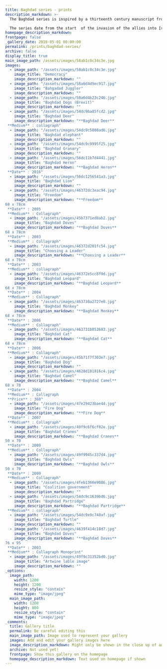 ```yaml
---
title: Baghdad series - prints
description_markdown: >-
  The Baghdad series is inspired by a thirteenth century manuscript from Baghdad now in the Topkapi Museum in Istanbul illustrating the 'Kalila wa Dimna' fables which depicts mans vices through the stories of animals and in particular twin dogs.

  The series date from the start  of the invasion of the allies into Iraq and has retained the decorative quality of the origional manuscripts.
homepage_description_markdown: 
frontpage: false
_gallery_date: 2016-05-01 00:00:00
permalink: /prints/baghdad-series/
archive: false
display_title: true
main_image_path: /assets/images/58ab1c0c34c3e.jpg
images:
  - image_path: "/assets/images/58ab1c0c34c3e.jpg"
    image_title: "Democracy"
    image_description_markdown: ""
  - image_path: "/assets/images/58a6d4d9ec917.jpg"
    image_title: "Bahgadad Juggler"
    image_description_markdown: ""
  - image_path: "/assets/images/58a6d4b23c246.jpg"
    image_title: "Baghdad Dogs (Brexit)"
    image_description_markdown: ""
  - image_path: "/assets/images/54dc9ba85fcd2.jpg"
    image_title: "Baghdad Deer"
    image_description_markdown: "**Baghdad Deer**  
 **Medium** : collagraph"
  - image_path: "/assets/images/54dc9c5808ad6.jpg"
    image_title: "Baghdad elephant"
    image_description_markdown: ""
  - image_path: "/assets/images/54dc9c9995f25.jpg"
    image_title: "Baghdad Granary"
    image_description_markdown: ""
  - image_path: "/assets/images/56dc11b7d4441.jpg"
    image_title: "Baghdad Heron"
    image_description_markdown: "**Baghdad Heron**  
 **Date** : 2016"
  - image_path: "/assets/images/56dc1256541a3.jpg"
    image_title: "Baghdad Lion"
    image_description_markdown: ""
  - image_path: "/assets/images/46372dc3eac94.jpg"
    image_title: "Freedom"
    image_description_markdown: "**Freedom**  
68 x 78cm  
 **Date** : 2005  
 **Medium** : Collagraph"
  - image_path: "/assets/images/45b7371ed8ab2.jpg"
    image_title: "Baghdad Doves"
    image_description_markdown: "**Baghdad Doves**  
68 x 78cm  
 **Date** : 2003  
 **Medium** : Collagraph"
  - image_path: "/assets/images/46372d201fc54.jpg"
    image_title: "Choosing a Leader"
    image_description_markdown: "**Choosing a Leader**  
68 x 78cm  
 **Date** : 2003  
 **Medium** : collagraph"
  - image_path: "/assets/images/46372e5cc8f9d.jpg"
    image_title: "Baghdad Leopard"
    image_description_markdown: "**Baghdad Leopard**  
68 x 78cm  
 **Date** : 2004  
 **Medium** : Collagraph"
  - image_path: "/assets/images/463730a2727e0.jpg"
    image_title: "Baghdad Monkey"
    image_description_markdown: "**Baghdad Monkey**  
68 x 78cm  
 **Date** : 2006  
 **Medium** : Collagraph"
  - image_path: "/assets/images/463731b053683.jpg"
    image_title: "Baghdad Cat"
    image_description_markdown: "**Baghdad Cat**  
68 x 78cm  
 **Date** : 2006  
 **Medium** : Collagraph"
  - image_path: "/assets/images/45b71f7f303e7.jpg"
    image_title: "Baghdad Dog"
    image_description_markdown: ""
  - image_path: "/assets/images/4628d181816c4.jpg"
    image_title: "Baghdad Camel"
    image_description_markdown: "**Baghdad Camel**  
68 x 78  
 **Date** : 2004  
 **Medium** : Collagraph  
 **Price** : 360"
  - image_path: "/assets/images/47e29423bae44.jpg"
    image_title: "Fire Dog"
    image_description_markdown: "**Fire Dog**  
 **Date** : 2007  
 **Medium** : Collagraph"
  - image_path: "/assets/images/49f9c6f6cf02e.jpg"
    image_title: "Baghdad Cranes"
    image_description_markdown: "**Baghdad Cranes**  
50 x 70  
 **Date** : 2009  
 **Medium** : Collagraph"
  - image_path: "/assets/images/49f9945c337d4.jpg"
    image_title: "Baghdad Owls"
    image_description_markdown: "**Baghdad Owls**  
50 x 70  
 **Date** : 2009  
 **Medium** : Collagraph"
  - image_path: "/assets/images/4feb1366e9086.jpg"
    image_title: "Coalition government"
    image_description_markdown: ""
  - image_path: "/assets/images/54dc9c1639bd6.jpg"
    image_title: "Baghdad Partridge"
    image_description_markdown: "**Baghdad Partridge**  
 **Medium** : collagraph"
  - image_path: "/assets/images/54dc9e9c740af.jpg"
    image_title: "Baghdad Turtle"
    image_description_markdown: ""
  - image_path: "/assets/images/4639f414c18d7.jpg"
    image_title: "Baghdad Doves"
    image_description_markdown: "**Baghdad Doves**  
76 x 95  
 **Date** : 2003  
 **Medium** : Collagraph Monoprint"
  - image_path: "/assets/images/49f9c31352bd0.jpg"
    image_title: "Artwine lable image"
    image_description_markdown: ""
_options:
  image_path:
    width: 1200
    height: 1200
    resize_style: "contain"
    mime_type: "image/jpeg"
  main_image_path:
    width: 1200
    height: 800
    resize_style: "contain"
    mime_type: "image/jpeg"
_comments:
  title: Gallery title
  permalink: Be careful editing this
  main_image_path: Image used to represent your gallery
  images: Add and edit your gallery images here
  image_description_markdown: Might only be shown in the close up of an image
  archive: Not used yet!
  frontpage: Show this gallery on the homepage
  homepage_description_markdown: Text used on homepage if shown
---
```

